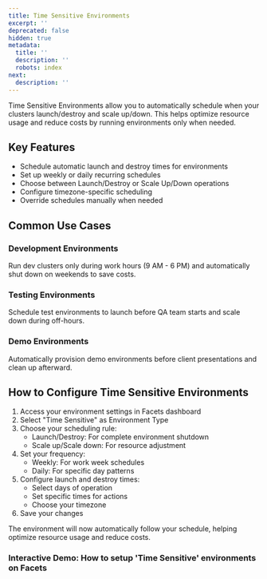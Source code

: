 ```yaml
---
title: Time Sensitive Environments
excerpt: ''
deprecated: false
hidden: true
metadata:
  title: ''
  description: ''
  robots: index
next:
  description: ''
---
```

Time Sensitive Environments allow you to automatically schedule when your clusters launch/destroy and scale up/down. This helps optimize resource usage and reduce costs by running environments only when needed.

## Key Features

* Schedule automatic launch and destroy times for environments
* Set up weekly or daily recurring schedules
* Choose between Launch/Destroy or Scale Up/Down operations
* Configure timezone-specific scheduling
* Override schedules manually when needed

## Common Use Cases

### Development Environments

Run dev clusters only during work hours (9 AM - 6 PM) and automatically shut down on weekends to save costs.

### Testing Environments

Schedule test environments to launch before QA team starts and scale down during off-hours.

### Demo Environments

Automatically provision demo environments before client presentations and clean up afterward.

## How to Configure Time Sensitive Environments

1. Access your environment settings in Facets dashboard
2. Select "Time Sensitive" as Environment Type
3. Choose your scheduling rule:
   * Launch/Destroy: For complete environment shutdown
   * Scale up/Scale down: For resource adjustment
4. Set your frequency:
   * Weekly: For work week schedules
   * Daily: For specific day patterns
5. Configure launch and destroy times:
   * Select days of operation
   * Set specific times for actions
   * Choose your timezone
6. Save your changes

The environment will now automatically follow your schedule, helping optimize resource usage and reduce costs.

### Interactive Demo: How to setup 'Time Sensitive' environments on Facets

<Embed url="https://app.storylane.io/demo/vtq5xxqrc62p" title="Environment Settings | Feb 17 4:17 PM" favicon="https://app.storylane.io/favicon.ico" image="https://app-pages.storylane.io/company/company_8c4ce947-95e7-4f47-ab9c-89edf23fd0e3/project/project_09dd4ea7-8b38-48bf-9009-edf6d2d1f5bc/preview.gif" provider="app.storylane.io" href="https://app.storylane.io/demo/vtq5xxqrc62p" typeOfEmbed="jsfiddle" html="%3Ciframe%20class%3D%22embedly-embed%22%20src%3D%22%2F%2Fcdn.embedly.com%2Fwidgets%2Fmedia.html%3Fsrc%3Dhttps%253A%252F%252Fapp.storylane.io%252Fdemo%252Fvtq5xxqrc62p%26display_name%3DStorylane%26url%3Dhttps%253A%252F%252Fapp.storylane.io%252Fdemo%252Fvtq5xxqrc62p%26image%3Dhttps%253A%252F%252Fapp-pages.storylane.io%252Fcompany%252Fcompany_8c4ce947-95e7-4f47-ab9c-89edf23fd0e3%252Fproject%252Fproject_09dd4ea7-8b38-48bf-9009-edf6d2d1f5bc%252Fpreview.gif%26type%3Dtext%252Fhtml%26schema%3Dstorylane%22%20width%3D%22750%22%20height%3D%22473%22%20scrolling%3D%22no%22%20title%3D%22Storylane%20embed%22%20frameborder%3D%220%22%20allow%3D%22autoplay%3B%20fullscreen%3B%20encrypted-media%3B%20picture-in-picture%3B%22%20allowfullscreen%3D%22true%22%3E%3C%2Fiframe%3E" />
